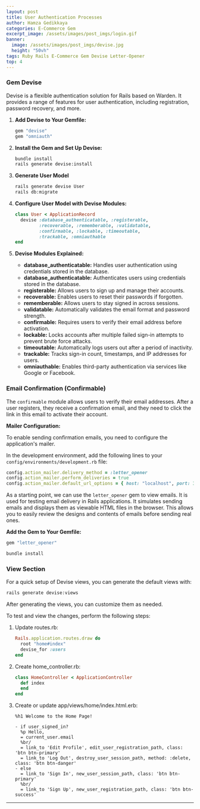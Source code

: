 ```yaml
---
layout: post
title: User Authentication Processes
author: Hamza Gedikkaya
categories: E-Commerce Gem
excerpt_image: /assets/images/post_imgs/login.gif
banner:
  image: /assets/images/post_imgs/devise.jpg
  height: "50vh"
tags: Ruby Rails E-Commerce Gem Devise Letter-Opener
top: 4
---
```


### Gem Devise

Devise is a flexible authentication solution for Rails based on Warden. It provides a range of features for user authentication, including registration, password recovery, and more.

1. **Add Devise to Your Gemfile:**

    ```ruby
    gem "devise"
    gem "omniauth"
    ```

2. **Install the Gem and Set Up Devise:**

    ```bash
    bundle install
    rails generate devise:install
    ```

3. **Generate User Model**

    ```bash
    rails generate devise User
    rails db:migrate
    ```

4. **Configure User Model with Devise Modules:**

    ```ruby
    class User < ApplicationRecord
      devise :database_authenticatable, :registerable,
             :recoverable, :rememberable, :validatable,
             :confirmable, :lockable, :timeoutable,
             :trackable, :omniauthable
    end
    ```

5. **Devise Modules Explained:**

    - **database_authenticatable:** Handles user authentication using credentials stored in the database.
    - **database_authenticatable:** Authenticates users using credentials stored in the database.
    - **registerable:** Allows users to sign up and manage their accounts.
    - **recoverable:** Enables users to reset their passwords if forgotten.
    - **rememberable:** Allows users to stay signed in across sessions.
    - **validatable:** Automatically validates the email format and password strength.
    - **confirmable:** Requires users to verify their email address before activation.
    - **lockable:** Locks accounts after multiple failed sign-in attempts to prevent brute force attacks.
    - **timeoutable:** Automatically logs users out after a period of inactivity.
    - **trackable:** Tracks sign-in count, timestamps, and IP addresses for users.
    - **omniauthable:** Enables third-party authentication via services like Google or Facebook.

### Email Confirmation (Confirmable)

The `confirmable` module allows users to verify their email addresses. After a user registers, they receive a confirmation email, and they need to click the link in this email to activate their account.

**Mailer Configuration:**

To enable sending confirmation emails, you need to configure the application's mailer.

In the development environment, add the following lines to your `config/environments/development.rb` file:

```ruby
config.action_mailer.delivery_method = :letter_opener
config.action_mailer.perform_deliveries = true
config.action_mailer.default_url_options = { host: "localhost", port: 3000 }
```

As a starting point, we can use the `letter_opener` gem to view emails. It is used for testing email delivery in Rails applications. It simulates sending emails and displays them as viewable HTML files in the browser. This allows you to easily review the designs and contents of emails before sending real ones.

**Add the Gem to Your Gemfile:**

```ruby
gem "letter_opener"
```

```bash
bundle install
```

### View Section

For a quick setup of Devise views, you can generate the default views with:

```bash
rails generate devise:views
```

After generating the views, you can customize them as needed.

To test and view the changes, perform the following steps:


1. Update routes.rb:

    ```ruby
    Rails.application.routes.draw do
      root "home#index"
      devise_for :users
    end
    ```

2. Create home_controller.rb:

    ```ruby
    class HomeController < ApplicationController
      def index
      end
    end
    ```

3. Create or update app/views/home/index.html.erb:

    ```haml
    %h1 Welcome to the Home Page!

    - if user_signed_in?
      %p Hello, 
      = current_user.email
      %br/
      = link_to 'Edit Profile', edit_user_registration_path, class: 'btn btn-primary'
      = link_to 'Log Out', destroy_user_session_path, method: :delete, class: 'btn btn-danger'
    - else
      = link_to 'Sign In', new_user_session_path, class: 'btn btn-primary'
      %br/
      = link_to 'Sign Up', new_user_registration_path, class: 'btn btn-success'
    ```

---


